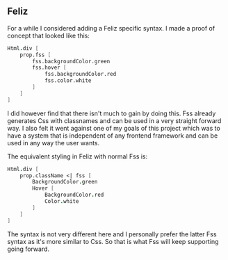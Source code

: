 ## Feliz

For a while I considered adding a Feliz specific syntax.
I made a proof of concept that looked like this:

```fsharp
Html.div [
    prop.fss [
        fss.backgroundColor.green
        fss.hover [
            fss.backgroundColor.red
            fss.color.white
        ]
    ]
]
```

I did however find that there isn't much to gain by doing this.
Fss already generates Css with classnames and can be used in a very straight forward way. I also felt it went against one of my goals of this project which was to have a system that is independent of any frontend framework and can be used in any way the user wants.

The equivalent styling in Feliz with normal Fss is:

```fsharp
Html.div [
    prop.className <| fss [
        BackgroundColor.green
        Hover [
            BackgroundColor.red
            Color.white
        ]
    ]
]
```

The syntax is not very different here and I personally prefer the latter Fss syntax as it's more similar to Css.
So that is what Fss will keep supporting going forward.
